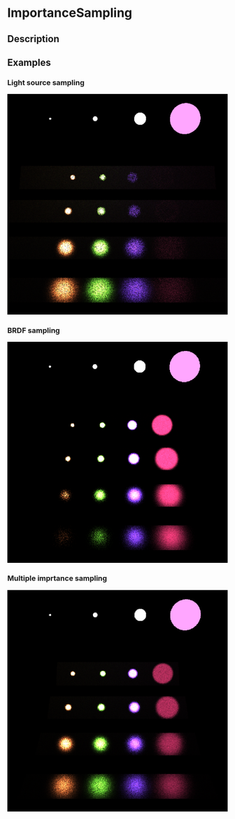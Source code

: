 # ImportanceSampling
 
## Description

## Examples

### Light source sampling
![Light source sampling](/Renders/lightSourceSampling.PNG)

### BRDF sampling
![BRDF sampling](/Renders/brdfSampling.PNG)

### Multiple imprtance sampling
![Multiple imprtance sampling](/Renders/multipleImportanceSampling.PNG)
